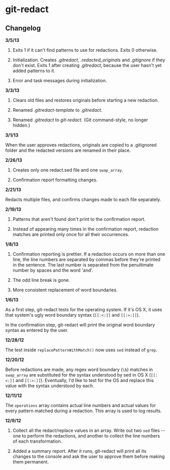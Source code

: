 git-redact
==========

Changelog
---------

**3/5/13**

1. Exits 1 if it can't find patterns to use for redactions. Exits 0 otherwise.

2. Initialization. Creates *.gitredact*, *.redacted_originals* and *.gitignore* if they don't exist. Exits 1 after creating *.gitredact*, because the user hasn't yet added patterns to it.

3. Error and task messages during initialization.



**3/3/13**

1. Clears old files and restores originals before starting a new redaction.

2. Renamed *.gitredact-template* to *.gitredact*.

3. Renamed *.gitredact* to *git-redact*. (Git command-style, no longer hidden.)



**3/1/13**

When the user approves redactions, originals are copied to a .gitignored folder and the redacted versions are renamed in their place.



**2/26/13**

1. Creates only one redact.sed file and one `swap_array`.

2. Confirmation report formatting changes.



**2/21/13**

Redacts multiple files, and confirms changes made to each file separately.



**2/19/13**

1. Patterns that aren\'t found don\'t print to the confirmation report.

2. Instead of appearing many times in the confirmation report, redaction matches are printed only once for all their occurrences. 



**1/8/13**

1. Confirmation reporting is prettier. If a redaction occurs on more than one line, the line numbers are separated by commas before they're printed in the sentence. The last number is separated from the penultimate number by spaces and the word 'and'.

2. The odd line break is gone.

3. More consistent replacement of word boundaries.



**1/6/13**

As a first step, git-redact tests for the operating system. If it's OS X, it uses that system's ugly word boundary syntax (`[[:<:]]` and `[[:>:]]`).

In the confirmation step, git-redact will print the original word boundary syntax as entered by the user.



**12/28/12**

The test inside `replacePatternWithMatch()` now uses `sed` instead of `grep`.



**12/20/12**

Before redactions are made, any regex word boundary (`\b`) matches in `swap_array` are substituted for the syntax understood by sed in OS X (`[[:<:]]` and `[[:>:]]`). Eventually, I'd like to test for the OS and replace this value with the syntax understood by each.



**12/11/12**

The `operations` array contains actual line numbers and actual values for every pattern matched during a redaction. This array is used to log results.



**12/9/12**

1. Collect all the redact/replace values in an array. Write out two `sed` files -- one to perform the redactions, and another to collect the line numbers of each transformation.

2. Added a summary report. After it runs, git-redact will print all its changes to the console and ask the user to approve them before making them permanent.
